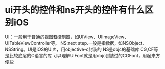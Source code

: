 # ui开头的控件和ns开头的控件有什么区别iOS
UI：一般用于普通的视图和控制器，如UIView、UIImageView、UITableViewController等。
NS:next step.一般是指数据，如NSObject、NSString。UI是iOS的UI库，用objective-c封装的
NS是objc的基础库
CG,CF等是比较底层的C语言的库
可以理解UIFont就是用objc封装过的CGFont，用起来方便些

